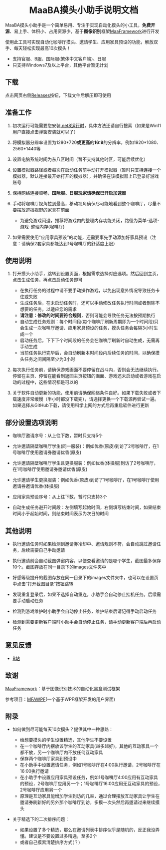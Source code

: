 <div align="center">

# MaaBA摸头小助手说明文档

</div>

MaaBA摸头小助手是一个简单易用、专注于实现自动化摸头的小工具，**免费开源**、易上手、体积小、占用资源少，基于**图像识别**框架[MaaFramework](https://github.com/MaaXYZ/MaaFramework)进行开发

使用此工具可实现自动化咖啡厅摸头、邀请学生、应用家具预设的功能，解放双手、每天轻松实现最高10次摸头！

- 支持官服、B服、国际服(繁体中文客户端)、日服
- 只支持Windows7及以上平台，其他平台暂无计划

## 下载

点击网页右侧[Releases](https://github.com/ManuelLau/MaaBATapAssistant/releases)按钮，下载文件后解压即可使用

## 准备工作

1. 初次运行可能需要您安装[.net8运行时](https://dotnet.microsoft.com/zh-cn/download/dotnet/8.0)，具体方法还请自行搜索（如果是Win11用户直接点击弹窗安装就可以了）

2. 将模拟器分辨率设置为1280\*720**或更高**的**16:9**的分辨率，例如1920\*1080、2560\*1440等

3. 设置电脑系统时间为东八区时间（暂不支持其他时区，可能后续优化）

4. 设置模拟器路径或者每次在启动任务前手动打开模拟器（暂时只支持连接一个模拟器，默认连接最开始打开的模拟器），并确保在该模拟器上已登录好游戏账号

5. 保持网络连接顺畅，**国际服、日服玩家请确保已开启加速器**

6. 手动将咖啡厅视角拉到最高，移动视角确保尽可能地看到整个咖啡厅，尽量不要摆放遮挡视野的家具在前面

    - 为避免游戏闪退，推荐将游戏内的整理内存功能关闭，路径为菜单-选项-游戏-整理内存(咖啡厅)

7. 如果需要使用“应用家具预设”的功能，还需要事先手动添加好家具预设（注意：请确保2套家具都能达到1号咖啡厅的舒适度上限）

## 使用说明

1. 打开摸头小助手，跳转到设置页面，根据需求选择对应选项。然后回到主页，点击生成任务，再点击启动任务即可

    - 在执行任务的过程中请不要手动操作游戏，以免出现意外情况导致任务卡住或失败
    - 生成任务后，在未启动任务时，还可以手动修改任务执行时间或者删除不想要的任务，以适应您的需求
    - **请注意：修改的时间要符合规则**，否则可能会导致任务无法按预期执行
    - 自动生成任务规则：每个时间段(每个咖啡厅刷新周期即为一个时间段)只会生成一次咖啡厅邀请、应用家具预设的任务，摸头任务会每隔3小时生成一个
    - 启动任务后，下下下个时间段的任务会在咖啡厅刷新时自动生成，无需再手动生成
    - 当前任务执行完毕后，会自动刷新本时间段内后续任务的时间，以确保摸头任务之间间隔至少为3小时

2. 每次执行任务前，请确保游戏画面不要停留在战斗内，否则会无法继续执行。停留在主页、停留在能看到返回主页按钮的画面、游戏还未启动或者游戏在启动的过程中，这些情况都是可以的

3. 关于软件自动更新的功能，使用前请确保网络条件良好。如果下载失败或者下载速度非常缓慢（半小时都没下载完），请选择更换一个下载源再尝试一遍。如果选择从GitHub下载，请使用科学上网的方式后再重启软件进行更新

## 部分设置选项说明

- 咖啡厅邀请序号：从上往下数，暂时只支持5个

- 允许邀请隔壁咖啡厅学生(同一服装)：例如优香(原皮)到访了2号咖啡厅，在1号咖啡厅使用邀请券邀请优香(原皮)

- 允许邀请隔壁咖啡厅学生且更换服装：例如优香(体操服)到访了2号咖啡厅，在1号咖啡厅使用邀请券邀请优香(原皮)

- 允许邀请学生更换服装：例如优香(原皮)到访了1号咖啡厅，在1号咖啡厅使用邀请券邀请优香(体操服)

- 应用家具预设序号：从上往下数，暂时只支持3个

- 自动生成任务避开时间段：左侧填写起始时间，右侧填写结束时间，如果结束时间小于起始时间，则结束时间表示为次日的时间

## 其他说明

- 执行邀请任务时如果检测到邀请券冷却中、邀请规则不符，会自动跳过邀请任务，后续需要自己手动邀请

- 执行邀请前会自动截图弹窗内容，以便查看邀请的是哪个学生，截图最多保存10个。截图存放在同一目录下的images文件夹中

- 好感等级提升的截图存放在同一目录下的images文件夹中，也可以在设置页中点击“打开截图目录”按钮跳转

- 发现重复登录后，如果不选择自动重连，小助手会自动停止挂机任务。后续需要手动启动任务

- 检测到游戏维护时小助手会自动停止任务，维护结束后请记得手动启动任务

- 检测到需要更新客户端时小助手会自动停止任务，请手动更新客户端后再启动任务

## 意见反馈

- [B站](https://www.bilibili.com/read/41406034)

## 致谢

[MaaFramework](https://github.com/MaaXYZ/MaaFramework)：基于图像识别技术的自动化黑盒测试框架

参考项目：[MFAWPF](https://github.com/SweetSmellFox/MFAWPF)(一个基于WPF框架开发的用户界面)

## 附录

- 如何做到尽可能每天10次摸头？提供其中一种思路：
    - 给想要摸头的学生设置精选，其他学生不要设置
    - 在一个咖啡厅内摆放该学生的互动家具(越多越好)，其他的互动家具一个都不放，另一个咖啡厅内不放任何互动家具
    - 保存两个咖啡厅家具到预设中
    - 在小助手中设置邀请任务，例如1号咖啡厅在4:00执行邀请，2号咖啡厅在16:00执行邀请
    - 在小助手中设置应用家具预设任务，例如1号咖啡厅4:00应用有互动家具的预设，2号咖啡厅应用另一个；1号咖啡厅16:00应用无互动家具的预设，2号咖啡厅应用另一个
    - 原理是互动家具能增加学生到访的几率，通过合理摆放互动家具让学生在邀请券刷新好的另外那个咖啡厅到访，多摸一次头然后再邀请过来继续摸头

- 关于精选下的二次排序问题：
    - 如果设置了多个精选，那么在邀请列表中排序似乎是随机的，反正我没弄懂。建议是不要设置过多精选，至多2个
    - 或者自己摸索清楚排序方式(？)
